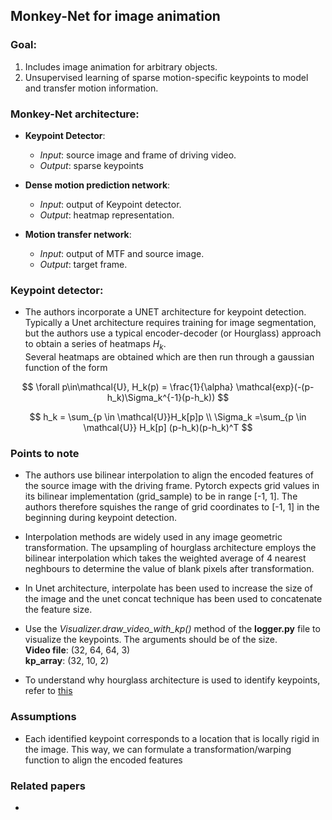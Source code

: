 ## **Monkey-Net for image animation**

### **Goal**:
1. Includes image animation for arbitrary objects.
2. Unsupervised learning of sparse motion-specific keypoints to model and transfer motion information.


### **Monkey-Net architecture**:
* **Keypoint Detector**:
  * *Input*: source image and frame of driving video.
  * *Output*: sparse keypoints

* **Dense motion prediction network**:
  * *Input*: output of Keypoint detector.
  * *Output*: heatmap representation.

* **Motion transfer network**:
  * *Input*: output of MTF and source image.
  * *Output*: target frame.

### **Keypoint detector**:

* The authors incorporate a UNET architecture for keypoint detection. Typically a Unet architecture requires training for image segmentation, but the authors use a typical encoder-decoder (or Hourglass) approach to obtain a series of heatmaps $H_k$.\
 Several heatmaps are obtained which are then run through a gaussian function of the form

$$
\forall p\in\mathcal{U}, H_k(p) = \frac{1}{\alpha} \mathcal{exp}(-(p-h_k)\Sigma_k^{-1}(p-h_k))
$$


$$
h_k = \sum_{p \in \mathcal{U}}H_k[p]p \\
\Sigma_k =\sum_{p \in \mathcal{U}} H_k[p] (p-h_k)(p-h_k)^T
$$


### **Points to note**

* The authors use bilinear interpolation to align the encoded features of the source image with the driving frame. Pytorch expects grid values in its bilinear implementation (grid_sample) to be in range [-1, 1]. The authors therefore squishes the range of grid coordinates to [-1, 1] in the beginning during keypoint detection.

* Interpolation methods are widely used in any image geometric transformation. The upsampling of hourglass architecture employs the bilinear interpolation which takes the weighted average of 4 nearest neghbours to determine the value of blank pixels after transformation.

* In Unet architecture, interpolate has been used to increase the size of the image and the unet concat technique has been used to concatenate the feature size.

* Use the $\textit{Visualizer.draw\_video\_with\_kp()}$ method of the $\textbf{logger.py}$ file to visualize the keypoints. The arguments should be of the size.\
$\textbf{Video file}$: (32, 64, 64, 3)\
$\textbf{kp\_array}$: (32, 10, 2)

* To understand why hourglass architecture is used to identify keypoints, refer to [this](https://towardsdatascience.com/human-pose-estimation-with-stacked-hourglass-network-and-tensorflow-c4e9f84fd3ce)

### **Assumptions**

* Each identified keypoint corresponds to a location that is locally rigid in the image. This way, we can formulate a transformation/warping function to align the encoded features

### **Related papers**

*


